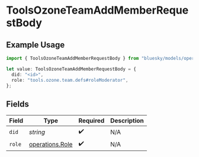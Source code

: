# ToolsOzoneTeamAddMemberRequestBody

## Example Usage

```typescript
import { ToolsOzoneTeamAddMemberRequestBody } from "bluesky/models/operations";

let value: ToolsOzoneTeamAddMemberRequestBody = {
  did: "<id>",
  role: "tools.ozone.team.defs#roleModerator",
};
```

## Fields

| Field                                              | Type                                               | Required                                           | Description                                        |
| -------------------------------------------------- | -------------------------------------------------- | -------------------------------------------------- | -------------------------------------------------- |
| `did`                                              | *string*                                           | :heavy_check_mark:                                 | N/A                                                |
| `role`                                             | [operations.Role](../../models/operations/role.md) | :heavy_check_mark:                                 | N/A                                                |